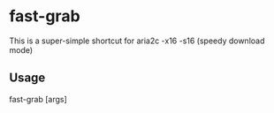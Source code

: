 fast-grab
====================
This is a super-simple shortcut for aria2c -x16 -s16 (speedy download mode)

Usage
-------

fast-grab [args]